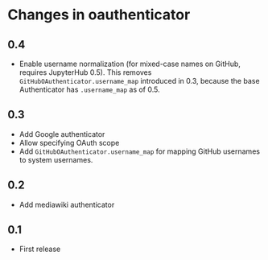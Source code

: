# Changes in oauthenticator

## 0.4

- Enable username normalization (for mixed-case names on GitHub, requires JupyterHub 0.5).
  This removes `GitHubOAuthenticator.username_map` introduced in 0.3,
  because the base Authenticator has `.username_map` as of 0.5.

## 0.3

- Add Google authenticator
- Allow specifying OAuth scope
- Add `GitHubOAuthenticator.username_map` for mapping GitHub usernames to system usernames.

## 0.2

- Add mediawiki authenticator

## 0.1

- First release
